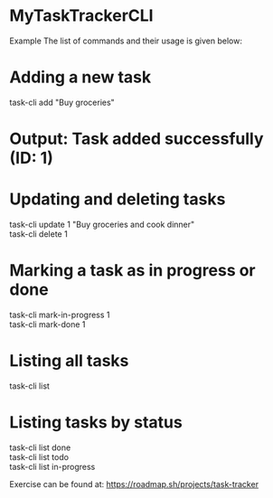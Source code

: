 # MyTaskTrackerCLI

Example
The list of commands and their usage is given below:

# Adding a new task
task-cli add "Buy groceries"
# Output: Task added successfully (ID: 1)

# Updating and deleting tasks
task-cli update 1 "Buy groceries and cook dinner"<br>
task-cli delete 1

# Marking a task as in progress or done
task-cli mark-in-progress 1<br>
task-cli mark-done 1

# Listing all tasks
task-cli list

# Listing tasks by status
task-cli list done<br>
task-cli list todo<br>
task-cli list in-progress

Exercise can be found at:
https://roadmap.sh/projects/task-tracker
